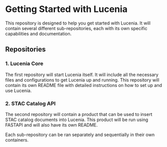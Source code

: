 # Getting Started with Lucenia

This repository is designed to help you get started with Lucenia. It will contain several different sub-repositories, each with its own specific capabilities and documentation.

## Repositories

### 1. Lucenia Core
The first repository will start Lucenia itself. It will include all the necessary files and configurations to get Lucenia up and running. This repository will contain its own README file with detailed instructions on how to set up and use Lucenia.

### 2. STAC Catalog API
The second repository will contain a product that can be used to insert STAC catalog documents into Lucenia. This product will be run using FASTAPI and will also have its own README.

Each sub-repository can be ran separately and sequentially in their own containers.